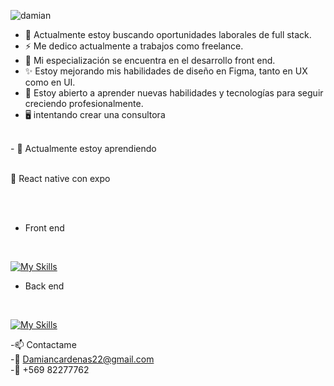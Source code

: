 
![damian](https://i.postimg.cc/XqB7M1sF/damiancardenas-full-stack.png)



- 🔭 Actualmente estoy buscando oportunidades laborales de full stack.
- ⚡ Me dedico actualmente a trabajos como freelance.
- 📑 Mi especialización se encuentra en el desarrollo front end.
- ✨ Estoy mejorando mis habilidades de diseño en Figma, tanto en UX como en UI.
- 🚀 Estoy abierto a aprender nuevas habilidades y tecnologías para seguir creciendo profesionalmente.
- 🖥️ intentando crear una consultora 
</br>
- 🔋 Actualmente estoy aprendiendo
</br>
</br> 

🚧 React native con expo


</br>

</br>

- Front end 
</br>

[![My Skills](https://skillicons.dev/icons?i=nextjs,react,redux,js,ts,tailwind,materialui,figma&perline=8)](https://skillicons.dev)

- Back end
</br>

[![My Skills](https://skillicons.dev/icons?i=mysql,mongodb,java,spring,git,vercel,postman,aws,&perline=8)](https://skillicons.dev)


-📫 Contactame
</br>
-📧 Damiancardenas22@gmail.com
</br>
-📱 +569 82277762

